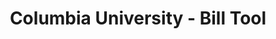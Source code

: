 ---
title: Columbia University - Bill Tool
imagetitle: columbia-bill-slideshow
categories: projects
img-preview: /assets/images/projects/columbia-bill/columbia-bill-slideshow/1.png
img-process: /assets/images/projects/columbia-bill/process/1.png
research: Roughly, there are 32,000 and more students enrolled at Columbia University that may need to see the total cost of their tuition. Couple that with the parents who are also concerned about the payment, then there is a hefty number of users that would generally want to calculate how much money they are paying to Columbia University. While I was interning at CCIT (Columbia College Information Technology), I was tasked to optimize their Bill Estimator Tool, and append an option for loans. 
process: The general styling of the table did not need any changes, but I realized that there needs to be more interaction for the loan options. I consolidated the loans into a drop-down input which consists of four options. Selecting a loan would add an input text box above the drop-down input, where users can enter the value of the respective loan. If for some reason, the user wants to remove a certain loan, a delete button is attached to the right side, and on hover, the user would be notified that they can remove the said loan.
---